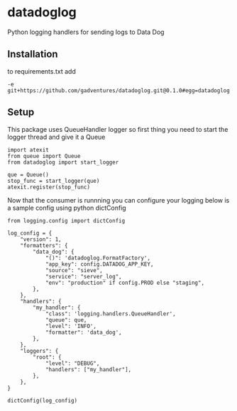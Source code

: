 # datadoglog
Python logging handlers for sending logs to Data Dog

## Installation

to requirements.txt add

    -e git+https://github.com/gadventures/datadoglog.git@0.1.0#egg=datadoglog

## Setup

This package uses QueueHandler logger so first thing you need to start the logger thread and give it a Queue

    import atexit
    from queue import Queue
    from datadoglog import start_logger
    
    que = Queue()
    stop_func = start_logger(que)
    atexit.register(stop_func)
    
Now that the consumer is runnning you can configure your logging
below is a sample config using python dictConfig

    from logging.config import dictConfig

    log_config = {
        "version": 1,
        "formatters": {
            "data_dog": {
                "()": 'datadoglog.FormatFactory',
                "app_key": config.DATADOG_APP_KEY,
                "source": "sieve",
                "service": "server_log",
                "env": "production" if config.PROD else "staging",
            },
        },
        "handlers": {
            "my_handler": {
                "class": 'logging.handlers.QueueHandler',
                "queue": que,
                "level": 'INFO',
                "formatter": 'data_dog',
            },
        },
        "loggers": {
            "root": {
                "level": "DEBUG",
                "handlers": ["my_handler"],
            },
        },
    }
    
    dictConfig(log_config)
    

